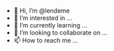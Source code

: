 - 👋 Hi, I’m @lendeme
- 👀 I’m interested in ...
- 🌱 I’m currently learning ...
- 💞️ I’m looking to collaborate on ...
- 📫 How to reach me ...

<!---
lendeme/lendeme is a ✨ special ✨ repository because its `README.md` (this file) appears on your GitHub profile.
You can click the Preview link to take a look at your changes.
--->
